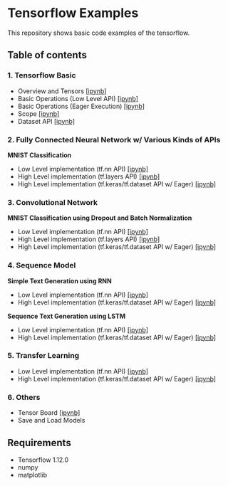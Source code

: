 # Tensorflow Examples
This repository shows basic code examples of the tensorflow.

## Table of contents
### 1. Tensorflow Basic
- Overview and Tensors [[ipynb]](notebooks/1_TensorflowBasic/1_Overview_and_Tensors.ipynb)
- Basic Operations (Low Level API) [[ipynb]](notebooks/1_TensorflowBasic/2_BasicOperation.ipynb)
- Basic Operations (Eager Execution) [[ipynb]](notebooks/1_TensorflowBasic/3_BasicOperation_Eager.ipynb)
- Scope [[ipynb]]()
- Dataset API [[ipynb]]()

### 2. Fully Connected Neural Network w/ Various Kinds of APIs
__MNIST Classification__
- Low Level implementation (tf.nn API) [[ipynb]]()
- High Level implementation (tf.layers API) [[ipynb]]()
- High Level implementation (tf.keras/tf.dataset API w/ Eager) [[ipynb]]()

### 3. Convolutional Network
__MNIST Classification using Dropout and Batch Normalization__
- Low Level implementation (tf.nn API) [[ipynb]]()
- High Level implementation (tf.layers API) [[ipynb]]()
- High Level implementation (tf.keras/tf.dataset API w/ Eager) [[ipynb]]()

### 4. Sequence Model
__Simple Text Generation using RNN__
- Low Level implementation (tf.nn API) [[ipynb]]()
- High Level implementation (tf.keras/tf.dataset API w/ Eager) [[ipynb]]()

__Sequence Text Generation using LSTM__
- Low Level implementation (tf.nn API) [[ipynb]]()
- High Level implementation (tf.keras/tf.dataset API w/ Eager) [[ipynb]]()

### 5. Transfer Learning
- Low Level implementation (tf.nn API) [[ipynb]]()
- High Level implementation (tf.keras/tf.dataset API w/ Eager) [[ipynb]]()

### 6. Others
- Tensor Board [[ipynb]]()
- Save and Load Models

## Requirements
- Tensorflow 1.12.0
- numpy
- matplotlib
